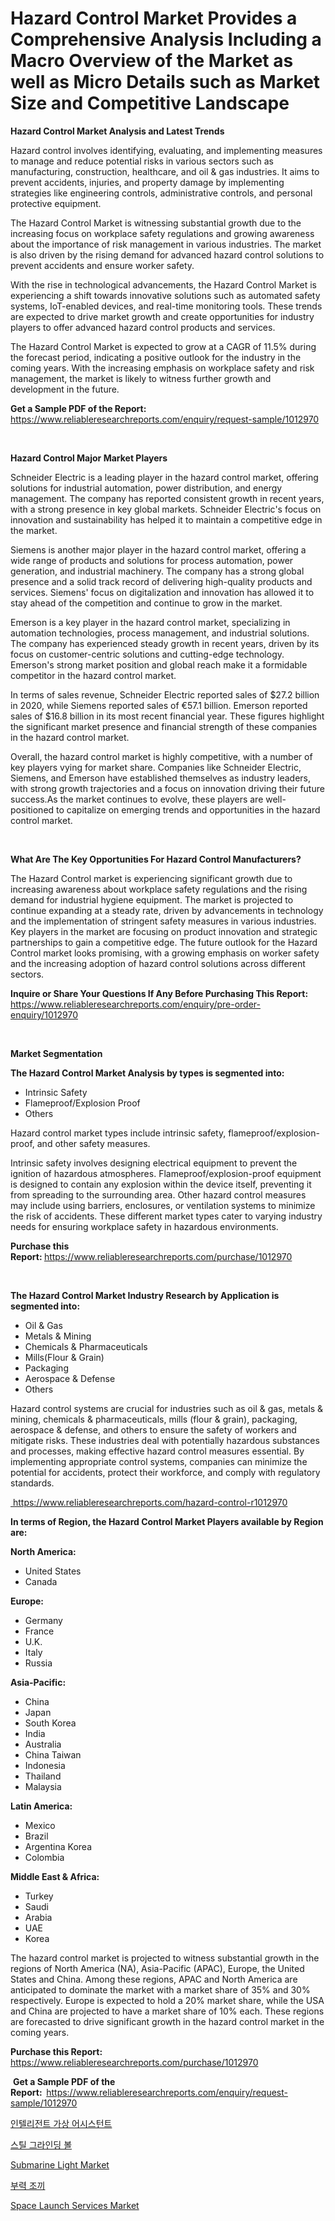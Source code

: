 <p><h1>Hazard Control Market Provides a Comprehensive Analysis Including a Macro Overview of the Market as well as Micro Details such as Market Size and Competitive Landscape</h1></p><p><strong>Hazard Control Market Analysis and Latest Trends</strong></p>
<p><p>Hazard control involves identifying, evaluating, and implementing measures to manage and reduce potential risks in various sectors such as manufacturing, construction, healthcare, and oil & gas industries. It aims to prevent accidents, injuries, and property damage by implementing strategies like engineering controls, administrative controls, and personal protective equipment.</p><p>The Hazard Control Market is witnessing substantial growth due to the increasing focus on workplace safety regulations and growing awareness about the importance of risk management in various industries. The market is also driven by the rising demand for advanced hazard control solutions to prevent accidents and ensure worker safety.</p><p>With the rise in technological advancements, the Hazard Control Market is experiencing a shift towards innovative solutions such as automated safety systems, IoT-enabled devices, and real-time monitoring tools. These trends are expected to drive market growth and create opportunities for industry players to offer advanced hazard control products and services.</p><p>The Hazard Control Market is expected to grow at a CAGR of 11.5% during the forecast period, indicating a positive outlook for the industry in the coming years. With the increasing emphasis on workplace safety and risk management, the market is likely to witness further growth and development in the future.</p></p>
<p><strong>Get a Sample PDF of the Report:&nbsp;</strong> <a href="https://www.reliableresearchreports.com/enquiry/request-sample/1012970">https://www.reliableresearchreports.com/enquiry/request-sample/1012970</a></p>
<p>&nbsp;</p>
<p><strong>Hazard Control Major Market Players</strong></p>
<p><p>Schneider Electric is a leading player in the hazard control market, offering solutions for industrial automation, power distribution, and energy management. The company has reported consistent growth in recent years, with a strong presence in key global markets. Schneider Electric's focus on innovation and sustainability has helped it to maintain a competitive edge in the market.</p><p>Siemens is another major player in the hazard control market, offering a wide range of products and solutions for process automation, power generation, and industrial machinery. The company has a strong global presence and a solid track record of delivering high-quality products and services. Siemens' focus on digitalization and innovation has allowed it to stay ahead of the competition and continue to grow in the market.</p><p>Emerson is a key player in the hazard control market, specializing in automation technologies, process management, and industrial solutions. The company has experienced steady growth in recent years, driven by its focus on customer-centric solutions and cutting-edge technology. Emerson's strong market position and global reach make it a formidable competitor in the hazard control market.</p><p>In terms of sales revenue, Schneider Electric reported sales of $27.2 billion in 2020, while Siemens reported sales of €57.1 billion. Emerson reported sales of $16.8 billion in its most recent financial year. These figures highlight the significant market presence and financial strength of these companies in the hazard control market.</p><p>Overall, the hazard control market is highly competitive, with a number of key players vying for market share. Companies like Schneider Electric, Siemens, and Emerson have established themselves as industry leaders, with strong growth trajectories and a focus on innovation driving their future success.As the market continues to evolve, these players are well-positioned to capitalize on emerging trends and opportunities in the hazard control market.</p></p>
<p>&nbsp;</p>
<p><strong>What Are The Key Opportunities For Hazard Control Manufacturers?</strong></p>
<p><p>The Hazard Control market is experiencing significant growth due to increasing awareness about workplace safety regulations and the rising demand for industrial hygiene equipment. The market is projected to continue expanding at a steady rate, driven by advancements in technology and the implementation of stringent safety measures in various industries. Key players in the market are focusing on product innovation and strategic partnerships to gain a competitive edge. The future outlook for the Hazard Control market looks promising, with a growing emphasis on worker safety and the increasing adoption of hazard control solutions across different sectors.</p></p>
<p><strong>Inquire or Share Your Questions If Any Before Purchasing This Report:</strong> <a href="https://www.reliableresearchreports.com/enquiry/pre-order-enquiry/1012970">https://www.reliableresearchreports.com/enquiry/pre-order-enquiry/1012970</a></p>
<p>&nbsp;</p>
<p><strong>Market Segmentation</strong></p>
<p><strong>The Hazard Control Market Analysis by types is segmented into:</strong></p>
<p><ul><li>Intrinsic Safety</li><li>Flameproof/Explosion Proof</li><li>Others</li></ul></p>
<p><p>Hazard control market types include intrinsic safety, flameproof/explosion-proof, and other safety measures. </p><p>Intrinsic safety involves designing electrical equipment to prevent the ignition of hazardous atmospheres. Flameproof/explosion-proof equipment is designed to contain any explosion within the device itself, preventing it from spreading to the surrounding area. Other hazard control measures may include using barriers, enclosures, or ventilation systems to minimize the risk of accidents. These different market types cater to varying industry needs for ensuring workplace safety in hazardous environments.</p></p>
<p><strong>Purchase this Report:&nbsp;</strong><a href="https://www.reliableresearchreports.com/purchase/1012970">https://www.reliableresearchreports.com/purchase/1012970</a></p>
<p>&nbsp;</p>
<p><strong>The Hazard Control Market Industry Research by Application is segmented into:</strong></p>
<p><ul><li>Oil & Gas</li><li>Metals & Mining</li><li>Chemicals & Pharmaceuticals</li><li>Mills(Flour & Grain)</li><li>Packaging</li><li>Aerospace & Defense</li><li>Others</li></ul></p>
<p><p>Hazard control systems are crucial for industries such as oil & gas, metals & mining, chemicals & pharmaceuticals, mills (flour & grain), packaging, aerospace & defense, and others to ensure the safety of workers and mitigate risks. These industries deal with potentially hazardous substances and processes, making effective hazard control measures essential. By implementing appropriate control systems, companies can minimize the potential for accidents, protect their workforce, and comply with regulatory standards.</p></p>
<p><a href="https://www.reliableresearchreports.com/hazard-control-r1012970">&nbsp;https://www.reliableresearchreports.com/hazard-control-r1012970</a></p>
<p><strong>In terms of Region, the Hazard Control Market Players available by Region are:</strong></p>
<p>
    <p> <strong> North America: </strong>
        <ul>
            <li>United States</li>
            <li>Canada</li>
        </ul>
        </p> 
    <p> <strong> Europe: </strong>
        <ul>
            <li>Germany</li>
            <li>France</li>
            <li>U.K.</li>
            <li>Italy</li>
            <li>Russia</li>
        </ul>
        </p> 
    <p> <strong> Asia-Pacific: </strong>
        <ul>
            <li>China</li>
            <li>Japan</li>
            <li>South Korea</li>
            <li>India</li>
            <li>Australia</li>
            <li>China Taiwan</li>
            <li>Indonesia</li>
            <li>Thailand</li>
            <li>Malaysia</li>
        </ul>
        </p> 
    <p> <strong> Latin America: </strong>
        <ul>
            <li>Mexico</li>
            <li>Brazil</li>
            <li>Argentina Korea</li>
            <li>Colombia</li>
        </ul>
        </p> 
    <p> <strong> Middle East & Africa: </strong>
        <ul>
            <li>Turkey</li>
            <li>Saudi</li>
            <li>Arabia</li>
            <li>UAE</li>
            <li>Korea</li>
        </ul>
    </p>
    </p>
<p><p>The hazard control market is projected to witness substantial growth in the regions of North America (NA), Asia-Pacific (APAC), Europe, the United States and China. Among these regions, APAC and North America are anticipated to dominate the market with a market share of 35% and 30% respectively. Europe is expected to hold a 20% market share, while the USA and China are projected to have a market share of 10% each. These regions are forecasted to drive significant growth in the hazard control market in the coming years.</p></p>
<p><strong>Purchase this Report: </strong><a href="https://www.reliableresearchreports.com/purchase/1012970">https://www.reliableresearchreports.com/purchase/1012970</a></p>
<p>&nbsp;<strong>Get a Sample PDF of the Report:&nbsp;&nbsp;</strong><a href="https://www.reliableresearchreports.com/enquiry/request-sample/1012970">https://www.reliableresearchreports.com/enquiry/request-sample/1012970</a></p>
<p><strong></strong></p>
<p><p><a href="https://medium.com/@davionolson1/%EC%A7%80%EB%8A%A5%ED%98%95-%EA%B0%80%EC%83%81-%EB%B9%84%EC%84%9C-%EC%8B%9C%EC%9E%A5%EC%9D%80-%EC%8B%9C%EC%9E%A5-%EC%A0%90%EC%9C%A0%EC%9C%A8-%EC%8B%9C%EC%9E%A5-%EB%8F%99%ED%96%A5-%EB%B0%8F-%EC%8B%9C%EC%9E%A5-%EC%84%B1%EC%9E%A5%EC%97%90-%EB%8C%80%ED%95%9C-%EC%A0%95%EB%B3%B4%EB%A5%BC-%EC%A0%9C%EA%B3%B5%ED%95%A9%EB%8B%88%EB%8B%A4-79e6d828dea3">인텔리전트 가상 어시스턴트</a></p><p><a href="https://github.com/vskv4779xr1/Market-Research-Report-List-2/blob/main/207856749943.md">스틸 그라인딩 볼</a></p><p><a href="https://www.linkedin.com/pulse/submarine-light-market-trends-forecast-competitive-analysis-zodif">Submarine Light Market</a></p><p><a href="https://medium.com/@kimwiegand/%EB%B6%80%EB%A0%A5-%EC%A1%B0%EB%81%BC-%EC%8B%9C%EC%9E%A5-%EC%A0%84%EB%A7%9D-%EC%82%B0%EC%97%85-%EA%B0%9C%EC%9A%94-%EB%B0%8F-%EC%98%88%EC%B8%A1-2024%EB%85%84%EB%B6%80%ED%84%B0-2031%EB%85%84%EA%B9%8C%EC%A7%80-78b3fa1758bd">부력 조끼</a></p><p><a href="https://github.com/josesg55/Market-Research-Report-List-2/blob/main/space-launch-services-market.md">Space Launch Services Market</a></p></p>